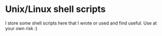# Unix/Linux shell scripts

I store some shell scripts here that I wrote or used and find useful. Use at your own risk :)
